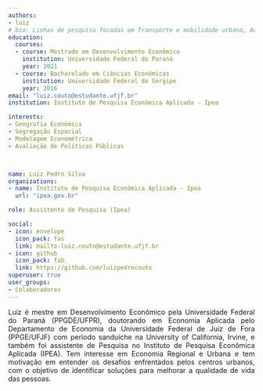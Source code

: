 ```yaml
---
authors:
- luiz
# bio: Linhas de pesquisa focadas em Transporte e mobilidade urbana, Acessibilidade, Equidade e Cidades.
education:
  courses:
  - course: Mestrado em Desenvolvimento Econômico
    institution: Universidade Federal do Paraná
    year: 2021
  - course: Bacharelado em Ciências Econômicas
    institution: Universidade Federal de Sergipe
    year: 2016
email: "luiz.couto@estudante.ufjf.br"
institution: Instituto de Pesquisa Econômica Aplicada - Ipea

interests:
- Geografia Econômica 
- Segregação Espacial
- Modelagem Econométrica
- Avaliação de Políticas Públicas



name: Luiz Pedro Silva
organizations:
- name: Instituto de Pesquisa Econômica Aplicada - Ipea
  url: "ipea.gov.br"

role: Assistente de Pesquisa (Ipea)

social:
- icon: envelope
  icon_pack: fas
  link: mailto:luiz.couto@estudante.ufjf.br
- icon: github
  icon_pack: fab
  link: https://github.com/luizpedrocouto
superuser: true
user_groups:
- Colaboradores
---
```


<p align="justify">
Luiz é mestre em Desenvolvimento Econômico pela Universidade Federal do Paraná (PPGDE/UFPR), doutorando em Economia Aplicada pelo Departamento de Economia da Universidade Federal de Juiz de Fora (PPGE/UFJF) com período sanduíche na University of California, Irvine, e também foi assistente de Pesquisa no Instituto de Pesquisa Econômica Aplicada (IPEA). Tem interesse em Economia Regional e Urbana e tem motivação em entender os desafios enfrentados pelos centros urbanos, com o objetivo de identificar soluções para melhorar a qualidade de vida das pessoas.
</p>
